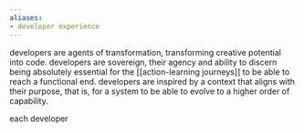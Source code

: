 ```yaml
---
aliases:
- developer experience
---
```



developers are agents of transformation, transforming creative potential into code. 
developers are sovereign, their agency and ability to discern being absolutely essential for the [[action-learning journeys]] to be able to reach a functional end. 
developers are inspired by a context that aligns with their purpose, that is, for a system to be able to evolve to a higher order of capability. 

each developer 